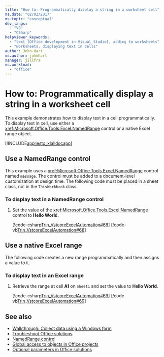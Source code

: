 ```yaml
---
title: "How to: Programmatically display a string in a worksheet cell"
ms.date: "02/02/2017"
ms.topic: "conceptual"
dev_langs:
  - "VB"
  - "CSharp"
helpviewer_keywords:
  - "text [Office development in Visual Studio], adding to worksheets"
  - "worksheets, displaying text in cells"
author: John-Hart
ms.author: johnhart
manager: jillfra
ms.workload:
  - "office"
---
```

# How to: Programmatically display a string in a worksheet cell
  This example demonstrates how to display text in a cell programmatically. To display text in cell, use either a <xref:Microsoft.Office.Tools.Excel.NamedRange> control or a native Excel range object.

 [!INCLUDE[appliesto_xlalldocapp](../vsto/includes/appliesto-xlalldocapp-md.md)]

## Use a NamedRange control
 This example uses a <xref:Microsoft.Office.Tools.Excel.NamedRange> control named `message`. The control must be added to a document-level customization at design time. The following code must be placed in a sheet class, not in the `ThisWorkbook` class.

### To display text in a NamedRange control

1. Set the value of the <xref:Microsoft.Office.Tools.Excel.NamedRange> control to **Hello World**.

     [!code-csharp[Trin_VstcoreExcelAutomation#68](../vsto/codesnippet/CSharp/Trin_VstcoreExcelAutomationCS/Sheet1.cs#68)]
     [!code-vb[Trin_VstcoreExcelAutomation#68](../vsto/codesnippet/VisualBasic/Trin_VstcoreExcelAutomation/Sheet1.vb#68)]

## Use a native Excel range
 The following code creates a new range programmatically and then assigns a value to it.

### To display text in an Excel range

1. Retrieve the range at cell **A1** on `Sheet1` and set the value to **Hello World**.

     [!code-csharp[Trin_VstcoreExcelAutomation#69](../vsto/codesnippet/CSharp/Trin_VstcoreExcelAutomationCS/Sheet1.cs#69)]
     [!code-vb[Trin_VstcoreExcelAutomation#69](../vsto/codesnippet/VisualBasic/Trin_VstcoreExcelAutomation/Sheet1.vb#69)]

## See also
- [Walkthrough: Collect data using a Windows form](../vsto/walkthrough-collecting-data-using-a-windows-form.md)
- [Troubleshoot Office solutions](../vsto/troubleshooting-office-solutions.md)
- [NamedRange control](../vsto/namedrange-control.md)
- [Global access to objects in Office projects](../vsto/global-access-to-objects-in-office-projects.md)
- [Optional parameters in Office solutions](../vsto/optional-parameters-in-office-solutions.md)
